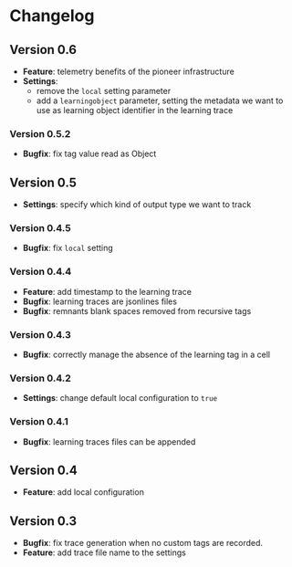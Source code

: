 # Changelog

## Version 0.6

- **Feature**: telemetry benefits of the pioneer infrastructure
- **Settings**:
  - remove the `local` setting parameter
  - add a `learningobject` parameter, setting the metadata we want to use as
    learning object identifier in the learning trace

### Version 0.5.2

- **Bugfix**: fix tag value read as Object

## Version 0.5

- **Settings**: specify which kind of output type we want to track

### Version 0.4.5

- **Bugfix**: fix `local` setting

### Version 0.4.4

- **Feature**: add timestamp to the learning trace
- **Bugfix**: learning traces are jsonlines files
- **Bugfix**: remnants blank spaces removed from recursive tags

### Version 0.4.3

- **Bugfix**: correctly manage the absence of the learning tag in a cell

### Version 0.4.2

- **Settings**: change default local configuration to `true`

### Version 0.4.1

- **Bugfix**: learning traces files can be appended

## Version 0.4

- **Feature**: add local configuration

## Version 0.3

- **Bugfix**: fix trace generation when no custom tags are recorded.
- **Feature**: add trace file name to the settings

